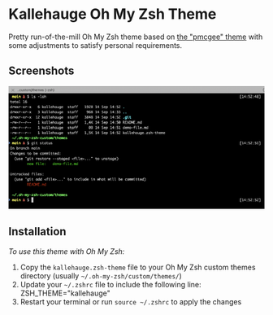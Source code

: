 # Kallehauge Oh My Zsh Theme

Pretty run-of-the-mill Oh My Zsh theme based on [the "pmcgee" theme](https://github.com/ohmyzsh/ohmyzsh/blob/master/themes/pmcgee.zsh-theme) with some adjustments to satisfy personal requirements.

## Screenshots

![Example](example.png)

## Installation

_To use this theme with Oh My Zsh:_

1. Copy the `kallehauge.zsh-theme` file to your Oh My Zsh custom themes directory (usually `~/.oh-my-zsh/custom/themes/`)
2. Update your `~/.zshrc` file to include the following line: ZSH_THEME="kallehauge"
3. Restart your terminal or run `source ~/.zshrc` to apply the changes
